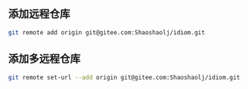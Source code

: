 
## 添加远程仓库

```bash
git remote add origin git@gitee.com:Shaoshaolj/idiom.git
```

## 添加多远程仓库

```bash
git remote set-url --add origin git@gitee.com:Shaoshaolj/idiom.git
```
